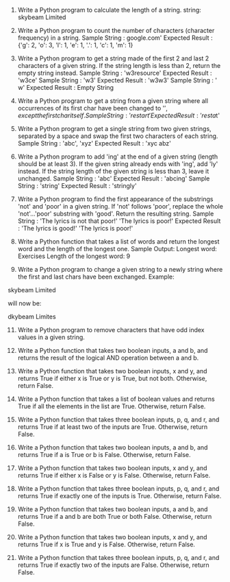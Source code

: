 1. Write a Python program to calculate the length of a string.
   string: skybeam Limited

2. Write a Python program to count the number of characters (character frequency) in a string.
   Sample String : google.com'
   Expected Result : {'g': 2, 'o': 3, 'l': 1, 'e': 1, '.': 1, 'c': 1, 'm': 1}

3. Write a Python program to get a string made of the first 2 and last 2 characters of a given string. If the string length is less than 2, return the empty string instead.
   Sample String : 'w3resource'
   Expected Result : 'w3ce'
   Sample String : 'w3'
   Expected Result : 'w3w3'
   Sample String : ' w'
   Expected Result : Empty String

4. Write a Python program to get a string from a given string where all occurrences of its first char have been changed to '$', except the first char itself.
Sample String : 'restart'
Expected Result : 'resta$t'

5. Write a Python program to get a single string from two given strings, separated by a space and swap the first two characters of each string.
   Sample String : 'abc', 'xyz'
   Expected Result : 'xyc abz'

6. Write a Python program to add 'ing' at the end of a given string (length should be at least 3). If the given string already ends with 'ing', add 'ly' instead. If the string length of the given string is less than 3, leave it unchanged.
   Sample String : 'abc'
   Expected Result : 'abcing'
   Sample String : 'string'
   Expected Result : 'stringly'

7. Write a Python program to find the first appearance of the substrings 'not' and 'poor' in a given string. If 'not' follows 'poor', replace the whole 'not'...'poor' substring with 'good'. Return the resulting string.
   Sample String : 'The lyrics is not that poor!'
   'The lyrics is poor!'
   Expected Result : 'The lyrics is good!'
   'The lyrics is poor!'

8. Write a Python function that takes a list of words and return the longest word and the length of the longest one.
   Sample Output:
   Longest word: Exercises
   Length of the longest word: 9

9. Write a Python program to change a given string to a newly string where the first and last chars have been exchanged.
   Example:

skybeam Limited

will now be:

dkybeam Limites

11. Write a Python program to remove characters that have odd index values in a given string.

12. Write a Python function that takes two boolean inputs, a and b, and returns the result of the logical AND operation between a and b.

13. Write a Python function that takes two boolean inputs, x and y, and returns True if either x is True or y is True, but not both. Otherwise, return False.

14. Write a Python function that takes a list of boolean values and returns True if all the elements in the list are True. Otherwise, return False.

15. Write a Python function that takes three boolean inputs, p, q, and r, and returns True if at least two of the inputs are True. Otherwise, return False.

16. Write a Python function that takes two boolean inputs, a and b, and returns True if a is True or b is False. Otherwise, return False.

17. Write a Python function that takes two boolean inputs, x and y, and returns True if either x is False or y is False. Otherwise, return False.

18. Write a Python function that takes three boolean inputs, p, q, and r, and returns True if exactly one of the inputs is True. Otherwise, return False.

19. Write a Python function that takes two boolean inputs, a and b, and returns True if a and b are both True or both False. Otherwise, return False.

20. Write a Python function that takes two boolean inputs, x and y, and returns True if x is True and y is False. Otherwise, return False.

21. Write a Python function that takes three boolean inputs, p, q, and r, and returns True if exactly two of the inputs are False. Otherwise, return False.
